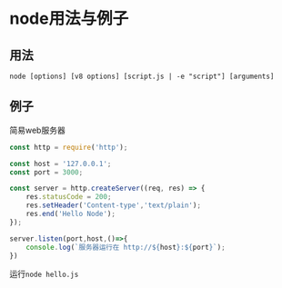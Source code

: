 # node用法与例子

## 用法
```
node [options] [v8 options] [script.js | -e "script"] [arguments]
```

## 例子
简易web服务器
```javascript
const http = require('http');

const host = '127.0.0.1';
const port = 3000;

const server = http.createServer((req, res) => { 
    res.statusCode = 200;
    res.setHeader('Content-type','text/plain');
    res.end('Hello Node');
});

server.listen(port,host,()=>{
    console.log(`服务器运行在 http://${host}:${port}`);
})
```
运行`node hello.js`